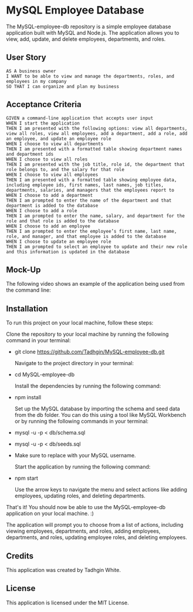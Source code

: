 # MySQL Employee Database
The MySQL-employee-db repository is a simple employee database application built with MySQL and Node.js. The application allows you to view, add, update, and delete employees, departments, and roles.

## User Story
````
AS A business owner
I WANT to be able to view and manage the departments, roles, and employees in my company
SO THAT I can organize and plan my business
````
## Acceptance Criteria
````
GIVEN a command-line application that accepts user input
WHEN I start the application
THEN I am presented with the following options: view all departments, view all roles, view all employees, add a department, add a role, add an employee, and update an employee role
WHEN I choose to view all departments
THEN I am presented with a formatted table showing department names and department ids
WHEN I choose to view all roles
THEN I am presented with the job title, role id, the department that role belongs to, and the salary for that role
WHEN I choose to view all employees
THEN I am presented with a formatted table showing employee data, including employee ids, first names, last names, job titles, departments, salaries, and managers that the employees report to
WHEN I choose to add a department
THEN I am prompted to enter the name of the department and that department is added to the database
WHEN I choose to add a role
THEN I am prompted to enter the name, salary, and department for the role and that role is added to the database
WHEN I choose to add an employee
THEN I am prompted to enter the employee’s first name, last name, role, and manager, and that employee is added to the database
WHEN I choose to update an employee role
THEN I am prompted to select an employee to update and their new role and this information is updated in the database
````
## Mock-Up

The following video shows an example of the application being used from the command line:

## Installation

To run this project on your local machine, follow these steps:

   Clone the repository to your local machine by running the following command in your terminal:

- git clone https://github.com/Tadhgin/MySQL-employee-db.git

   Navigate to the project directory in your terminal:

- cd MySQL-employee-db

   Install the dependencies by running the following command:

- npm install

   Set up the MySQL database by importing the schema and seed data from the db folder. You can do this using a tool like MySQL Workbench or by running the following commands in your terminal:

- mysql -u <username> -p < db/schema.sql
- mysql -u <username> -p < db/seeds.sql
- Make sure to replace <username> with your MySQL username.

   Start the application by running the following command:

- npm start

   Use the arrow keys to navigate the menu and select actions like adding employees, updating roles, and deleting departments.

That's it! You should now be able to use the MySQL-employee-db application on your local machine. :)

The application will prompt you to choose from a list of actions, including viewing employees, departments, and roles, adding employees, departments, and roles, updating employee roles, and deleting employees.

## Credits

This application was created by Tadhgin White.

## License

This application is licensed under the MIT License.
